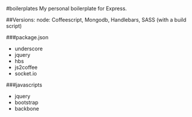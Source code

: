 #boilerplates
My personal boilerplate for Express.

##Versions:
node: Coffeescript, Mongodb, Handlebars, SASS (with a build script)

###package.json
* underscore
* jquery
* hbs
* js2coffee
* socket.io

###javascripts
* jquery
* bootstrap
* backbone
